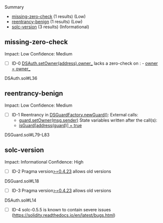 Summary
 - [missing-zero-check](#missing-zero-check) (1 results) (Low)
 - [reentrancy-benign](#reentrancy-benign) (1 results) (Low)
 - [solc-version](#solc-version) (3 results) (Informational)
## missing-zero-check
Impact: Low
Confidence: Medium
 - [ ] ID-0
[DSAuth.setOwner(address).owner_](DSAuth.sol#L36) lacks a zero-check on :
		- [owner = owner_](DSAuth.sol#L40)

DSAuth.sol#L36


## reentrancy-benign
Impact: Low
Confidence: Medium
 - [ ] ID-1
Reentrancy in [DSGuardFactory.newGuard()](DSGuard.sol#L79-L83):
	External calls:
	- [guard.setOwner(msg.sender)](DSGuard.sol#L81)
	State variables written after the call(s):
	- [isGuard[address(guard)] = true](DSGuard.sol#L82)

DSGuard.sol#L79-L83


## solc-version
Impact: Informational
Confidence: High
 - [ ] ID-2
Pragma version[>=0.4.23](DSGuard.sol#L18) allows old versions

DSGuard.sol#L18


 - [ ] ID-3
Pragma version[>=0.4.23](DSAuth.sol#L14) allows old versions

DSAuth.sol#L14


 - [ ] ID-4
solc-0.5.5 is known to contain severe issues (https://solidity.readthedocs.io/en/latest/bugs.html)
